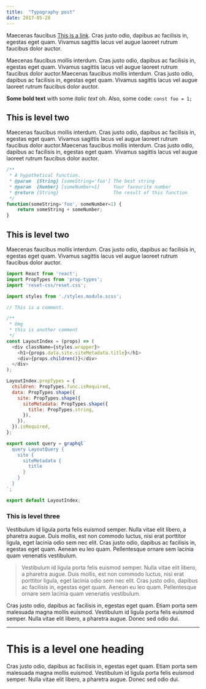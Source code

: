 ```yaml
---
title:  "Typography post"
date: 2017-05-28
---
```


Maecenas faucibus [This is a link](https://google.com). Cras justo odio, dapibus ac facilisis in, egestas eget quam. Vivamus sagittis lacus vel augue laoreet rutrum faucibus dolor auctor.

Maecenas faucibus mollis interdum. Cras justo odio, dapibus ac facilisis in, egestas eget quam. Vivamus sagittis lacus vel augue laoreet rutrum faucibus dolor auctor.Maecenas faucibus mollis interdum. Cras justo odio, dapibus ac facilisis in, egestas eget quam. Vivamus sagittis lacus vel augue laoreet rutrum faucibus dolor auctor.

**Some bold text** with some _italic text_ oh. Also, some code: `const foo = 1;`

## This is level two

Maecenas faucibus mollis interdum. Cras justo odio, dapibus ac facilisis in, egestas eget quam. Vivamus sagittis lacus vel augue laoreet rutrum faucibus dolor auctor.Maecenas faucibus mollis interdum. Cras justo odio, dapibus ac facilisis in, egestas eget quam. Vivamus sagittis lacus vel augue laoreet rutrum faucibus dolor auctor.

```js
/**
 * A hypothetical function.
 * @param  {String} [someString='foo'] The best string
 * @param  {Number} [someNumber=1]     Your favourite number
 * @return {String}                    The result of this function
 */
function(someString='foo', someNumber=1) {
    return someString + someNumber;
}
```

## This is level two

Maecenas faucibus mollis interdum. Cras justo odio, dapibus ac facilisis in, egestas eget quam. Vivamus sagittis lacus vel augue laoreet rutrum faucibus dolor auctor.

```js
import React from 'react';
import PropTypes from 'prop-types';
import 'reset-css/reset.css';

import styles from './styles.module.scss';

// This is a comment.

/**
 * Omg
 * this is another comment
 */
const LayoutIndex = (props) => (
  <div className={styles.wrapper}>
    <h1>{props.data.site.siteMetadata.title}</h1>
    <div>{props.children()}</div>
  </div>
);

LayoutIndex.propTypes = {
  children: PropTypes.func.isRequired,
  data: PropTypes.shape({
    site: PropTypes.shape({
      siteMetadata: PropTypes.shape({
        title: PropTypes.string,
      }),
    }),
  }).isRequired,
};

export const query = graphql`
  query LayoutQuery {
    site {
      siteMetadata {
        title
      }
    }
  }
`;

export default LayoutIndex;
```

### This is level three

Vestibulum id ligula porta felis euismod semper. Nulla vitae elit libero, a pharetra augue. Duis mollis, est non commodo luctus, nisi erat porttitor ligula, eget lacinia odio sem nec elit. Cras justo odio, dapibus ac facilisis in, egestas eget quam. Aenean eu leo quam. Pellentesque ornare sem lacinia quam venenatis vestibulum.

> Vestibulum id ligula porta felis euismod semper. Nulla vitae elit libero, a pharetra augue. Duis mollis, est non commodo luctus, nisi erat porttitor ligula, eget lacinia odio sem nec elit. Cras justo odio, dapibus ac facilisis in, egestas eget quam. Aenean eu leo quam. Pellentesque ornare sem lacinia quam venenatis vestibulum.

Cras justo odio, dapibus ac facilisis in, egestas eget quam. Etiam porta sem malesuada magna mollis euismod. Vestibulum id ligula porta felis euismod semper. Nulla vitae elit libero, a pharetra augue. Donec sed odio dui.

---

# This is a level one heading

Cras justo odio, dapibus ac facilisis in, egestas eget quam. Etiam porta sem malesuada magna mollis euismod. Vestibulum id ligula porta felis euismod semper. Nulla vitae elit libero, a pharetra augue. Donec sed odio dui.

